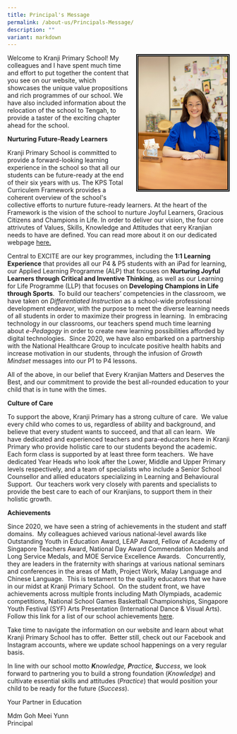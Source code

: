 ```yaml
---
title: Principal's Message
permalink: /about-us/Principals-Message/
description: ""
variant: markdown
---
```

<img style="width:40%;height:50% ; border:5px double black; float: right; margin: 0px 0px 15px 15px;" src="/images/About%20Us/Principal's%20Message/P1.jpg">

<p>
Welcome to Kranji Primary School! My colleagues and I have spent much time and effort to put together the content that you see on our website, which showcases the unique value propositions and rich programmes of our school. We have also included information about the relocation of the school to Tengah, to provide a taster of the exciting chapter ahead for the school.
</p>

**Nurturing Future-Ready Learners**

<p>Kranji Primary School is committed to provide a forward-looking learning experience in the school so that all our students can be future-ready at the end of their six years with us. The KPS Total Curriculem Framework provides a coherent overview of the school's collective efforts to nurture future-ready learners. At the heart of the Framework is the vision of the school to nurture Joyful Learners, Gracious Citizens and Champions in Life. In order to deliver our vision, the four core attrivutes of Values, Skills, Knowledge and Attitudes that eery Kranjian needs to have are defined. You can read more about it on our dedicated webpage&nbsp;<a href="https://www.kranjipri.moe.edu.sg/our-curriculum/total-curriculum-framework/introduction/">here. </a>
</p>
  

Central to EXCITE are our key programmes, including the&nbsp;**1:1 Learning Experience**&nbsp;that provides all our P4 &amp; P5 students with an iPad for learning, our&nbsp;Applied Learning Programme (ALP) that focuses on&nbsp;**Nurturing Joyful Learners through Critical and Inventive Thinking**, as well as our Learning for Life Programme (LLP) that focuses on&nbsp;**Developing Champions in Life through Sports**.&nbsp;&nbsp;To build our teachers’ competencies in the classroom, we have taken on&nbsp;_Differentiated Instruction_&nbsp;as a school-wide professional development endeavor, with the purpose&nbsp;to meet the diverse learning needs of all students in order to maximize their progress in learning.&nbsp; In embracing technology in our classrooms, our teachers spend much time learning about&nbsp;_e-Pedagogy_&nbsp;in order to create new learning possibilities afforded by digital technologies. &nbsp;Since 2020, we have also embarked on a partnership with the National Healthcare Group&nbsp;to inculcate positive health habits and increase motivation in our students, through the infusion of&nbsp;_Growth Mindset_&nbsp;messages into our P1 to P4 lessons.

All of the above, in our belief that Every Kranjian Matters and Deserves the Best, and our commitment to provide the best all-rounded education to your child that is in tune with the times.&nbsp;

  

**Culture of Care**

To support the above, Kranji Primary has a strong culture of care.&nbsp; We value every child who comes to us, regardless of ability and background, and believe that every student wants to succeed, and that all can learn.&nbsp; We have dedicated and experienced teachers and para-educators here in Kranji Primary who provide holistic care to our students beyond the academic.&nbsp; Each form class is supported by at least three form teachers. &nbsp;We have dedicated Year Heads who look after the Lower, Middle and Upper Primary levels respectively, and a team of specialists who include a Senior School Counsellor and allied educators specializing in Learning and Behavioural Support.&nbsp; Our teachers work very closely with parents and specialists to provide the best care to each of our Kranjians, to support them in their holistic growth.

  

**Achievements**

Since 2020, we have seen a string of achievements in the student and staff domains.&nbsp; My colleagues achieved various national-level awards like Outstanding&nbsp;Youth in Education Award, LEAP Award,&nbsp;Fellow of Academy of Singapore Teachers Award,&nbsp;National Day Award Commendation Medals and Long Service Medals, and MOE Service Excellence Awards.&nbsp; &nbsp;Concurrently, they are leaders in the fraternity with sharings at various national seminars and conferences in the areas of Math, Project Work, Malay Language and Chinese Language.&nbsp; This is testament to the quality educators that we have in our midst at Kranji Primary School.&nbsp; On the student front, we have achievements across multiple fronts including Math Olympiads, academic competitions,&nbsp;National School Games Basketball Championships,&nbsp;Singapore Youth Festival (SYF) Arts Presentation (International Dance &amp; Visual Arts).&nbsp; Follow this link for a list of our school achievements&nbsp;[here](https://kranjipri.moe.edu.sg/life-at-kranji/achievements/student-and-school-achievement/).

Take time to navigate the information on our website and learn about what Kranji Primary School has to offer.&nbsp; Better still, check out our Facebook and Instagram accounts, where we update school happenings on a very regular basis.

In line with our school motto&nbsp;**_K_**_nowledge,&nbsp;**P**ractice,&nbsp;**S**uccess_, we look forward to partnering you to build a strong foundation (_Knowledge_)&nbsp;and cultivate essential skills and attitudes (_Practice_) that would position your child to be ready for the future (_Success_).

  

Your Partner in Education  

Mdm Goh Meei Yunn<br>Principal